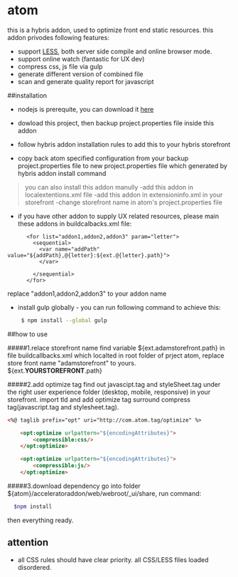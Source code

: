 # atom
this is a hybris addon, used to optimize front end static resources.
this addon privodes following features:
- support [LESS](http://lesscss.org/), both server side compile and online browser mode.
- support online watch (fantastic for UX dev)
- compress css, js file via gulp
- generate different version of combined file 
- scan and generate quality report for javascript 

##installation

- nodejs is prerequite, you can download it [here](http://www.generalichina.com/)
- dowload this project, then backup project.properties file inside this addon 

- follow hybris addon installation rules to add this to your hybris storefront
- copy back atom specified configuration from your backup project.properties file to new project.properties file which generated by hybris addon install command

>you can also install this addon manully
>-add this addon in localextentions.xml file
>-add this addon in extensioninfo.xml in your storefront
>-change storefront name in atom's project.properties file

- if you have other addon to supply UX related resources, please main these addons in buildcalbacks.xml file:
```code
      <for list="addon1,addon2,addon3" param="letter">
        <sequential>
          <var name="addPath" value="${addPath},@{letter}:${ext.@{letter}.path}">
          </var>
          
        </sequential>
      </for>
 ``` 
replace "addon1,addon2,addon3" to your addon name
- install gulp globally - you can run following command to achieve this:

  ```sh
   $ npm install --global gulp
  ``` 

##how to use

#####1.relace storefront name 
 find variable ${ext.adamstorefront.path} in file buildcallbacks.xml which localted in root folder of prject atom, replace store front name "adamstorefront" to yours. ${ext.**YOURSTOREFRONT**.path}

#####2.add optimize tag
find out javascipt.tag and styleSheet.tag under the right user experience folder (desktop, mobile, responsive) in your storefront. import tld and add optimize tag surround compress tag(javascript.tag and stylesheet.tag).
```html
<%@ taglib prefix="opt" uri="http://com.atom.tag/optimize" %>

	<opt:optimize urlpattern="${encodingAttributes}">
		<compressible:css/>
	</opt:optimize> 

    <opt:optimize urlpattern="${encodingAttributes}">
        <compressible:js/>
    </opt:optimize>
```	
#####3.download dependency 
go into folder ${atom}/acceleratoraddon/web/webroot/_ui/share, run command:
```sh  
  $npm install
``` 
then everything ready.

## attention
- all CSS rules should have clear priority. all CSS/LESS files loaded disordered.
